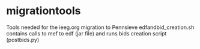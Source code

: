 # migrationtools

Tools needed for the ieeg.org migration to Pennsieve 
edfandbid_creation.sh contains calls to mef to edf (jar file) and runs bids creation script (postbids.py)
